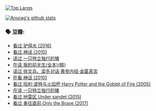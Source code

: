 [![Top Langs](https://github-readme-stats.vercel.app/api/top-langs/?username=w940853815)](https://github.com/anuraghazra/github-readme-stats)

[![Anurag's github stats](https://github-readme-stats.vercel.app/api?username=w940853815)](https://github.com/anuraghazra/github-readme-stats)

### 🗣 豆瓣:

<!-- DOUBAN-ACTIVITIES:START -->
- [看过 驴得水‎ (2016)](https://www.douban.com/people/136069238/status/3317718085/)
- [看过 神话‎ (2010)](https://www.douban.com/people/136069238/status/3316357690/)
- [读过 一只特立独行的猪](https://www.douban.com/people/136069238/status/3313560873/)
- [在读 我的前半生(全本)(精)](https://www.douban.com/people/136069238/status/3310205254/)
- [读过 徐文兵、梁冬对话·黄帝内经·金匮真言](https://www.douban.com/people/136069238/status/3310202159/)
- [在看 神话‎ (2010)](https://www.douban.com/people/136069238/status/3297353086/)
- [看过 哈利·波特与火焰杯 Harry Potter and the Goblet of Fire‎ (2005)](https://www.douban.com/people/136069238/status/3294749734/)
- [在读 一只特立独行的猪](https://www.douban.com/people/136069238/status/3293822344/)
- [看过 地雷区 Under sandet‎ (2015)](https://www.douban.com/people/136069238/status/3290471057/)
- [看过 勇往直前 Only the Brave‎ (2017)](https://www.douban.com/people/136069238/status/3289044929/)
<!-- DOUBAN-ACTIVITIES:END -->
<!--
**w940853815/w940853815** is a ✨ _special_ ✨ repository because its `README.md` (this file) appears on your GitHub profile.

Here are some ideas to get you started:

- 🔭 I’m currently working on ...
- 🌱 I’m currently learning ...
- 👯 I’m looking to collaborate on ...
- 🤔 I’m looking for help with ...
- 💬 Ask me about ...
- 📫 How to reach me: ...
- 😄 Pronouns: ...
- ⚡ Fun fact: ...
-->
